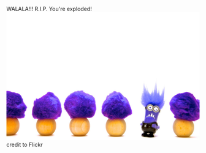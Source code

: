 WALALA!!! R.I.P. You're exploded!
![exploded](../../../../../picture/exploded.jpg)  
credit to Flickr